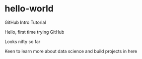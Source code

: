 # hello-world
GitHub Intro Tutorial

Hello, first time trying GitHub

Looks nifty so far

Keen to learn more about data science and build projects in here

